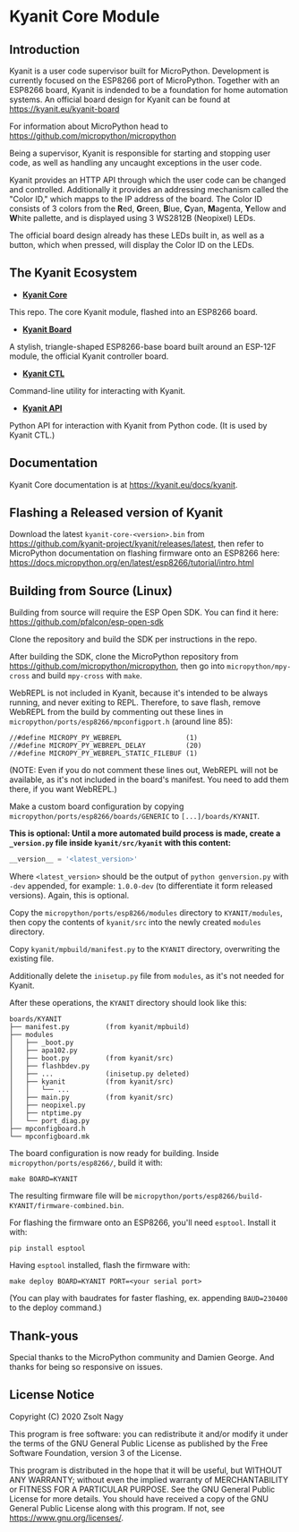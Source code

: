 # __Kyanit__ Core Module

## Introduction

Kyanit is a user code supervisor built for MicroPython. Development is currently focused on the
ESP8266 port of MicroPython. Together with an ESP8266 board, Kyanit is indended to be a foundation
for home automation systems. An official board design for Kyanit can be found at
https://kyanit.eu/kyanit-board

For information about MicroPython head to https://github.com/micropython/micropython

Being a supervisor, Kyanit is responsible for starting and stopping user code, as well as handling
any uncaught exceptions in the user code.

Kyanit provides an HTTP API through which the user code can be changed and controlled. Additionally
it provides an addressing mechanism called the "Color ID," which mapps to the IP address of the
board. The Color ID consists of 3 colors from the **R**ed, **G**reen, **B**lue, **C**yan,
**M**agenta, **Y**ellow and **W**hite pallette, and is displayed using 3 WS2812B (Neopixel) LEDs.

The official board design already has these LEDs built in, as well as a button, which when pressed,
will display the Color ID on the LEDs.

## The Kyanit Ecosystem

* [**Kyanit Core**](https://github.com/kyanit-project/kyanit)

This repo. The core Kyanit module, flashed into an ESP8266 board.

* [**Kyanit Board**](https://github.com/kyanit-project/kyanit-board)

A stylish, triangle-shaped ESP8266-base board built around an ESP-12F module, the official Kyanit
controller board.

* [**Kyanit CTL**](https://github.com/kyanit-project/kyanit-ctl)

Command-line utility for interacting with Kyanit.

* [**Kyanit API**](https://github.com/kyanit-project/kyanit-api)

Python API for interaction with Kyanit from Python code. (It is used by Kyanit CTL.)

## Documentation

Kyanit Core documentation is at https://kyanit.eu/docs/kyanit.

## Flashing a Released version of Kyanit

Download the latest `kyanit-core-<version>.bin` from
https://github.com/kyanit-project/kyanit/releases/latest, then refer to MicroPython documentation
on flashing firmware onto an ESP8266 here:
https://docs.micropython.org/en/latest/esp8266/tutorial/intro.html

## Building from Source (Linux)

Building from source will require the ESP Open SDK. You can find it here:
https://github.com/pfalcon/esp-open-sdk

Clone the repository and build the SDK per instructions in the repo.

After building the SDK, clone the MicroPython repository from
https://github.com/micropython/micropython, then go into `micropython/mpy-cross` and build
`mpy-cross` with `make`.

WebREPL is not included in Kyanit, because it's intended to be always running, and never exiting
to REPL. Therefore, to save flash, remove WebREPL from the build by commenting out these lines in
`micropython/ports/esp8266/mpconfigport.h` (around line 85):

```
//#define MICROPY_PY_WEBREPL                (1)
//#define MICROPY_PY_WEBREPL_DELAY          (20)
//#define MICROPY_PY_WEBREPL_STATIC_FILEBUF (1)
```

(NOTE: Even if you do not comment these lines out, WebREPL will not be available, as it's not
included in the board's manifest. You need to add them there, if you want WebREPL.)

Make a custom board configuration by copying `micropython/ports/esp8266/boards/GENERIC` to
`[...]/boards/KYANIT`.

**This is optional: Until a more automated build process is made, create a `_version.py` file inside
`kyanit/src/kyanit` with this content:**

```python
__version__ = '<latest_version>'
```

Where `<latest_version>` should be the output of `python genversion.py` with `-dev` appended, for
example: `1.0.0-dev` (to differentiate it form released versions). Again, this is optional.

Copy the `micropython/ports/esp8266/modules` directory to
`KYANIT/modules`, then copy the contents of `kyanit/src` into the newly created `modules` directory.

Copy `kyanit/mpbuild/manifest.py` to the `KYANIT` directory, overwriting the existing file.

Additionally delete the `inisetup.py` file from `modules`, as it's not needed for Kyanit.

After these operations, the `KYANIT` directory should look like this:

```
boards/KYANIT
├── manifest.py         (from kyanit/mpbuild)
├── modules
│   ├── _boot.py
│   ├── apa102.py
│   ├── boot.py         (from kyanit/src)
│   ├── flashbdev.py
│   ├── ...             (inisetup.py deleted)
│   ├── kyanit          (from kyanit/src)
│   │   └── ...
│   ├── main.py         (from kyanit/src)
│   ├── neopixel.py
│   ├── ntptime.py
│   └── port_diag.py
├── mpconfigboard.h
└── mpconfigboard.mk
```

The board configuration is now ready for building. Inside `micropython/ports/esp8266/`, build it
with:

```
make BOARD=KYANIT
```

The resulting firmware file will be `micropython/ports/esp8266/build-KYANIT/firmware-combined.bin`.

For flashing the firmware onto an ESP8266, you'll need `esptool`. Install it with:

```
pip install esptool
```

Having `esptool` installed, flash the firmware with:

```
make deploy BOARD=KYANIT PORT=<your serial port>
```

(You can play with baudrates for faster flashing, ex. appending `BAUD=230400` to the deploy
command.)

## Thank-yous

Special thanks to the MicroPython community and Damien George. And thanks for being so responsive
on issues.

## License Notice

Copyright (C) 2020 Zsolt Nagy

This program is free software: you can redistribute it and/or modify it under the terms of the
GNU General Public License as published by the Free Software Foundation, version 3 of the License.

This program is distributed in the hope that it will be useful, but WITHOUT ANY WARRANTY; without
even the implied warranty of MERCHANTABILITY or FITNESS FOR A PARTICULAR PURPOSE.
See the GNU General Public License for more details.
You should have received a copy of the GNU General Public License along with this program.
If not, see <https://www.gnu.org/licenses/>.
